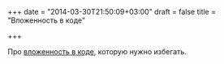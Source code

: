 +++
date = "2014-03-30T21:50:09+03:00"
draft = false
title = "Вложенность в коде"

+++

<p>Про <a href="http://clipperhouse.com/2014/03/30/nesting-is-state/">вложенность в коде</a>, которую нужно избегать.</p>

